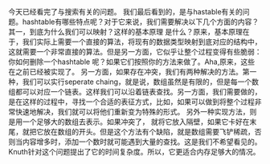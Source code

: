 今天已经看完了与搜索有关的问题。
我们最后看到的，是与hastable有关的问题。hashtable有哪些特点呢？对于它来说，我们需要解决以下几个方面的内容？其一，到底为什么我们可以映射？这样的基本原理 是什么？原来，基本原理在于，我们实际上需要一个直接的算法，将现有的数据类型映射到底对应的结构中，这就需要一个非常直接的算法。但是另一方面，它似乎让整个过程变得有些脆弱：你如何删除一个hashtable 呢？如果它们按照你的方法来做了。Aha,原来，这些在之前已经被实现了。
另一方面，如果存在冲突，我们有两种解决的方法。第一种，我们可以实行seperate chaing，就是说，数组虽然是有限的，但是每一个数组都可以对应一个链表。这样我们可以沿着链表查找。另一方面，我们需要做的， 是在这样的过程中，寻找一个合适的表征方式，比如，如果可以做到将整个过程非常快速地解决，我们就可以将他们重新变为特殊的形式。
另外一种实现方法，则是用一个足够大的数组去表示。如果冲突了， 就将它放入隔壁，如果它卡好在末尾，就把它放在数组的开头。但是这个方法有个缺陷，就是数组需要飞铲稀疏，否则当内容增多时，添加一个数时就可能遇到大量的查找。这是我们不希望看见的。Knuth针对这个问题提出了它的时间复杂度。所以，它更适合内存足够大的情况。